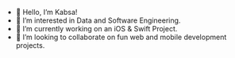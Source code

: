 - 👋 Hello, I’m Kabsa!
- 👀 I’m interested in Data and Software Engineering.  
- 🌱 I’m currently working on an iOS & Swift Project.        
- 💞️ I’m looking to collaborate on fun web and mobile development projects.  
      
    
<!--- 
KabsaA/KabsaA is a ✨ special ✨ repository because its `README.md` (this file) appears on your GitHub profile.
You can click the Preview link to take a look at your changes.     
--->  
 
